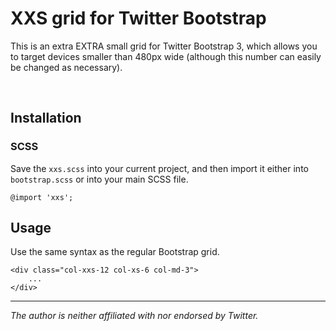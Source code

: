 # XXS grid for Twitter Bootstrap

This is an extra EXTRA small grid for Twitter Bootstrap 3, which allows you to target devices smaller than 480px wide (although this number can easily be changed as necessary).

&nbsp;

## Installation

### SCSS

Save the `xxs.scss` into your current project, and then import it either into `bootstrap.scss` or into your main SCSS file.

    @import 'xxs';



## Usage

Use the same syntax as the regular Bootstrap grid.

    <div class="col-xxs-12 col-xs-6 col-md-3">
        ...
    </div>

---

*The author is neither affiliated with nor endorsed by Twitter.*